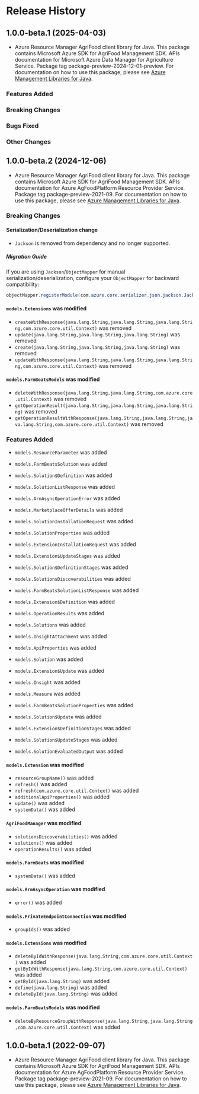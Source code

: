# Release History

## 1.0.0-beta.1 (2025-04-03)

- Azure Resource Manager AgriFood client library for Java. This package contains Microsoft Azure SDK for AgriFood Management SDK. APIs documentation for Microsoft Azure Data Manager for Agriculture Service. Package tag package-preview-2024-12-01-preview. For documentation on how to use this package, please see [Azure Management Libraries for Java](https://aka.ms/azsdk/java/mgmt).

### Features Added

### Breaking Changes

### Bugs Fixed

### Other Changes

## 1.0.0-beta.2 (2024-12-06)

- Azure Resource Manager AgriFood client library for Java. This package contains Microsoft Azure SDK for AgriFood Management SDK. APIs documentation for Azure AgFoodPlatform Resource Provider Service. Package tag package-preview-2021-09. For documentation on how to use this package, please see [Azure Management Libraries for Java](https://aka.ms/azsdk/java/mgmt).

### Breaking Changes

#### Serialization/Deserialization change

- `Jackson` is removed from dependency and no longer supported.

##### Migration Guide

If you are using `Jackson`/`ObjectMapper` for manual serialization/deserialization, configure your `ObjectMapper` for backward compatibility:
```java
objectMapper.registerModule(com.azure.core.serializer.json.jackson.JacksonJsonProvider.getJsonSerializableDatabindModule());
```

#### `models.Extensions` was modified

* `createWithResponse(java.lang.String,java.lang.String,java.lang.String,com.azure.core.util.Context)` was removed
* `update(java.lang.String,java.lang.String,java.lang.String)` was removed
* `create(java.lang.String,java.lang.String,java.lang.String)` was removed
* `updateWithResponse(java.lang.String,java.lang.String,java.lang.String,com.azure.core.util.Context)` was removed

#### `models.FarmBeatsModels` was modified

* `deleteWithResponse(java.lang.String,java.lang.String,com.azure.core.util.Context)` was removed
* `getOperationResult(java.lang.String,java.lang.String,java.lang.String)` was removed
* `getOperationResultWithResponse(java.lang.String,java.lang.String,java.lang.String,com.azure.core.util.Context)` was removed

### Features Added

* `models.ResourceParameter` was added

* `models.FarmBeatsSolution` was added

* `models.Solution$Definition` was added

* `models.SolutionListResponse` was added

* `models.ArmAsyncOperationError` was added

* `models.MarketplaceOfferDetails` was added

* `models.SolutionInstallationRequest` was added

* `models.SolutionProperties` was added

* `models.ExtensionInstallationRequest` was added

* `models.Extension$UpdateStages` was added

* `models.Solution$DefinitionStages` was added

* `models.SolutionsDiscoverabilities` was added

* `models.FarmBeatsSolutionListResponse` was added

* `models.Extension$Definition` was added

* `models.OperationResults` was added

* `models.Solutions` was added

* `models.InsightAttachment` was added

* `models.ApiProperties` was added

* `models.Solution` was added

* `models.Extension$Update` was added

* `models.Insight` was added

* `models.Measure` was added

* `models.FarmBeatsSolutionProperties` was added

* `models.Solution$Update` was added

* `models.Extension$DefinitionStages` was added

* `models.Solution$UpdateStages` was added

* `models.SolutionEvaluatedOutput` was added

#### `models.Extension` was modified

* `resourceGroupName()` was added
* `refresh()` was added
* `refresh(com.azure.core.util.Context)` was added
* `additionalApiProperties()` was added
* `update()` was added
* `systemData()` was added

#### `AgriFoodManager` was modified

* `solutionsDiscoverabilities()` was added
* `solutions()` was added
* `operationResults()` was added

#### `models.FarmBeats` was modified

* `systemData()` was added

#### `models.ArmAsyncOperation` was modified

* `error()` was added

#### `models.PrivateEndpointConnection` was modified

* `groupIds()` was added

#### `models.Extensions` was modified

* `deleteByIdWithResponse(java.lang.String,com.azure.core.util.Context)` was added
* `getByIdWithResponse(java.lang.String,com.azure.core.util.Context)` was added
* `getById(java.lang.String)` was added
* `define(java.lang.String)` was added
* `deleteById(java.lang.String)` was added

#### `models.FarmBeatsModels` was modified

* `deleteByResourceGroupWithResponse(java.lang.String,java.lang.String,com.azure.core.util.Context)` was added

## 1.0.0-beta.1 (2022-09-07)

- Azure Resource Manager AgriFood client library for Java. This package contains Microsoft Azure SDK for AgriFood Management SDK. APIs documentation for Azure AgFoodPlatform Resource Provider Service. Package tag package-preview-2021-09. For documentation on how to use this package, please see [Azure Management Libraries for Java](https://aka.ms/azsdk/java/mgmt).
